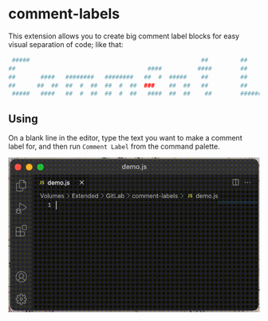 # comment-labels

This extension allows you to create big comment label blocks for easy visual separation of code; like that:

```sh
 #####                                                ##         ##              ##             ###       
##                                     ####          ####        ##              ##       ####   ##    ###
##       ####   ########   ########   ##  #  #####    ##         ##       ####   #####   ##  #   ##   ##  
##      ##  ##  ##  #  ##  ##  #  ##  ###    ##  ##   ##         ##      #  ##   ##  ##  ###     ##     ##
 #####   ####   ##  #  ##  ##  #  ##   ####  ##  ##    ##        ######   #####  #####    ####  ####  ### 
```


## Using

On a blank line in the editor, type the text you want to make a comment label for, and then run `Comment Label` from the command palette.

![Usage](https://raw.githubusercontent.com/jamespgilbert/comment-labels/master/demo.GIF)

<!-- ![Usage](demo.gif) -->